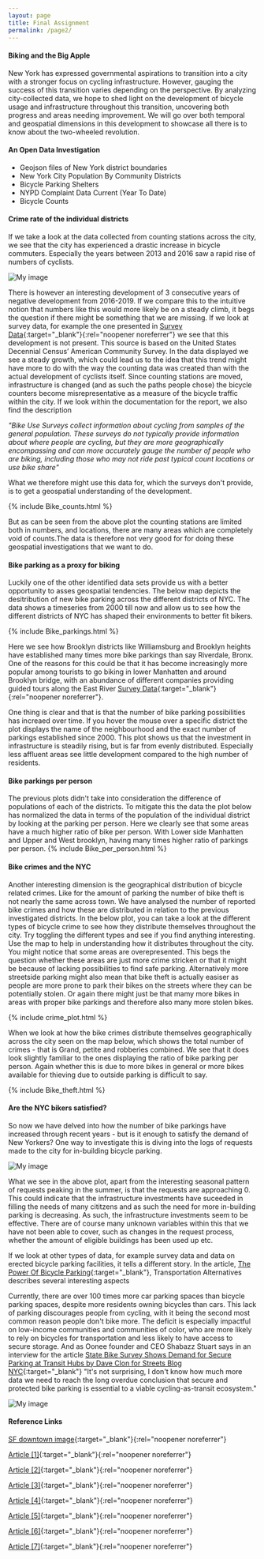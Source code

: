 ```yaml
---
layout: page
title: Final Assignment
permalink: /page2/
---
```


#### Biking and the Big Apple
New York has expressed governmental aspirations to transition into a city with a stronger focus on cycling infrastructure. However, gauging the success of this transition varies depending on the perspective. By analyzing city-collected data, we hope to shed light on the development of bicycle usage and infrastructure throughout this transition, uncovering both progress and areas needing improvement. We will go over both temporal and geospatial dimensions in this development to showcase all there is to know about the two-wheeled revolution. 

#### An Open Data Investigation
- Geojson files of New York district boundaries
- New York City Population By Community Districts
- Bicycle Parking Shelters 
- NYPD Complaint Data Current (Year To Date)
- Bicycle Counts

#### Crime rate of the individual districts
If we take a look at the data collected from counting stations across the city, we see that the city has experienced a drastic increase in bicycle commuters. Especially the years between 2013 and 2016 saw a rapid rise of numbers of cyclists. 

![My image](/counting_station_data.png)

There is however an interesting development of 3 consecutive years of negative development from 2016-2019. If we compare this to the intuitive notion that numbers like this would more likely be on a steady climb, it begs the question if there might be something that we are missing. 
If we look at survey data, for example the one presented in
[Survey Data](https://www.nyc.gov/html/dot/html/bicyclists/cyclinginthecity.shtml){:target="_blank"}{:rel="noopener noreferrer"} we see that this development is not present. This source is based on the United States Decennial Census’ American Community Survey. In the data displayed we see a steady growth, which could lead us to the idea that this trend might have more to do with the way the counting data was created than with the actual development of cyclists itself. Since counting stations are moved, infrastructure is changed (and as such the paths people chose) the bicycle counters become misrepresentative as a measure of the bicycle traffic within the city. If we look within the documentation for the report, we also find the description

*"Bike Use Surveys collect information about cycling from samples of the general population. These surveys do not typically provide information about where people are cycling, but they are more geographically encompassing and can more accurately gauge the number of people who are biking, including those who may not ride past typical count locations or use bike share"*

What we therefore might use this data for, which the surveys don't provide, is to get a geospatial understanding of the development. 

{% include Bike_counts.html %}

But as can be seen from the above plot the counting stations are limited both in numbers, and locations, there are many areas which are completely void of counts.The data is therefore not very good for for doing these geospatial investigations that we want to do.

#### Bike parking as a proxy for biking
Luckily one of the other identified data sets provide us with a better opportunity to asses geospatial tendencies. The below map depicts the desitribution of new bike parking across the different districts of NYC. The data shows a timeseries from 2000 till now and allow us to see how the different districts of NYC has shaped their environments to better fit bikers.

{% include Bike_parkings.html %}

Here we see how Brooklyn districts like Williamsburg and Brooklyn heights have established many times more bike parkings than say Riverdale, Bronx. One of the reasons for this could be that it has become increasingly more popular among tourists to go biking in lower Manhatten and around Brooklyn bridge, with an abundance of different companies providing guided tours along the East River [Survey Data](https://www.tripadvisor.com/Attractions-g60763-Activities-c61-t214-New_York_City_New_York.html){:target="_blank"}{:rel="noopener noreferrer"}. 

One thing is clear and that is that the number of bike parking possibilities has increaed over time. If you hover the mouse over a specific district the plot displays the name of the neighbourhood and the exact number of parkings established since 2000. This plot shows us that the investment in infrastructure is steadily rising, but is far from evenly distributed. Especially less affluent areas see little development compared to the high number of residents. 

#### Bike parkings per person 
The previous plots didn't take into consideration the difference of populations of each of the districts. To mitigate this the data the plot below has normalized the data in terms of the population of the individual district by looking at the parking per person. Here we clearly see that some areas have a much higher ratio of bike per person. With Lower side Manhatten and Upper and West brooklyn, having many times higher ratio of parkings per person. 
{% include Bike_per_person.html %}

#### Bike crimes and the NYC
Another interesting dimension is the geographical distribution of bicycle related crimes. Like for the amount of parking the number of bike theft is not nearly the same across town. We have analysed the number of reported bike crimes and how these are distributed in relation to the previous investigated districts. In the below plot, you can take a look at the different types of bicycle crime to see how they distribute themselves throughout the city. Try toggling the different types and see if you find anything interesting. Use the map to help in understanding how it distributes throughout the city. You might notice that some areas are overepresented. This begs the question whether these areas are just more crime stricken or that it might be because of lacking possibilities to find safe parking. Alternatively more streetside parking might also mean that bike theft is actually easiser as people are more prone to park their bikes on the streets where they can be potentially stolen. Or again there might just be that mamy more bikes in areas with proper bike parkings and therefore also many more stolen bikes.

{% include crime_plot.html %}

When we look at how the bike crimes distribute themselves geographically across the city seen on the map below, which shows the total number of crimes - that is Grand, petite and robberies combined. We see that it does look slightly familiar to the ones displaying the ratio of bike parking per person. Again whether this is due to more bikes in general or more bikes available for thieving due to outside parking is difficult to say.

{% include Bike_theft.html %}

#### Are the NYC bikers satisfied?
So now we have delved into how the number of bike parkings have increased through recent years - but is it enough to satisfy the demand of New Yorkers? One way to investigate this is diving into the logs of requests made to the city for in-building bicycle parking. 

![My image](/parking_request.png)

What we see in the above plot, apart from the interesting seasonal pattern of requests peaking in the summer, is that the requests are approaching 0. This could indicate that the infrastructure investments have suceeded in filling the needs of many cititzens and as such the need for more in-building parking is decreasing. As such, the infrastructure investments seem to be effective. There are of course many unknown variables within this that we have not been able to cover, such as changes in the request process, whether the amount of eligible buildings has been used up etc.

If we look at other types of data, for example survey data and data on erected bicycle parking facilities, it tells a different story. In the article, [The Power Of Bicycle Parking](https://transalt.org/reports-list/the-power-of-bicycle-parking){:target="_blank"}, Transportation Alternatives describes several interesting aspects 

Currently, there are over 100 times more car parking spaces than bicycle parking spaces, despite more residents owning bicycles than cars.
This lack of parking discourages people from cycling, with it being the second most common reason people don't bike more.
The deficit is especially impactful on low-income communities and communities of color, who are more likely to rely on bicycles for transportation and less likely to have access to secure storage.
And as Oonee founder and CEO Shabazz Stuart says in an interview for the article  [State Bike Survey Shows Demand for Secure Parking at Transit Hubs by Dave Clon for Streets Blog NYC](https://nyc.streetsblog.org/2022/05/05/state-bike-survey-shows-demand-for-secure-parking-at-transit-stations){:target="_blank"}
"It's not surprising, I don't know how much more data we need to reach the long overdue conclusion that secure and protected bike parking is essential to a viable cycling-as-transit ecosystem."




![My image](/polar_plot.png)

#### Reference Links

[SF downtown image](https://cdn.britannica.com/51/178051-050-3B786A55/San-Francisco.jpg){:target="_blank"}{:rel="noopener noreferrer"}

[Article [1]](https://hoodline.com/2024/03/san-francisco-man-convicted-for-sexual-assault-of-elderly-woman-faces-up-to-10-years/){:target="_blank"}{:rel="noopener noreferrer"}

[Article [2]](https://www.cbsnews.com/sanfrancisco/news/san-francisco-man-horrific-child-sexual-assault-facing-50-years-to-life/){:target="_blank"}{:rel="noopener noreferrer"}

[Article [3]](https://sfist.com/2015/11/24/sf_state_officials_refuse_to_commen/){:target="_blank"}{:rel="noopener noreferrer"}

[Article [4]](https://www.eastbaytimes.com/2016/10/23/bay-area-colleges-keep-most-sexual-assault-reports-quiet/){:target="_blank"}{:rel="noopener noreferrer"}

[Article [5]](https://sfstandard.com/2022/12/08/san-francisco-neighborhood-new-census-data-maps/){:target="_blank"}{:rel="noopener noreferrer"}

[Article [6]](https://www.sftravel.com/article/best-streets-bar-hopping-san-francisco){:target="_blank"}{:rel="noopener noreferrer"}

[Article [7]](https://sfgov.org/dosw/sites/default/files/Safer%20Schools%20Sexual%20Assault%20Task%20Force%20Report.pdf){:target="_blank"}{:rel="noopener noreferrer"}

